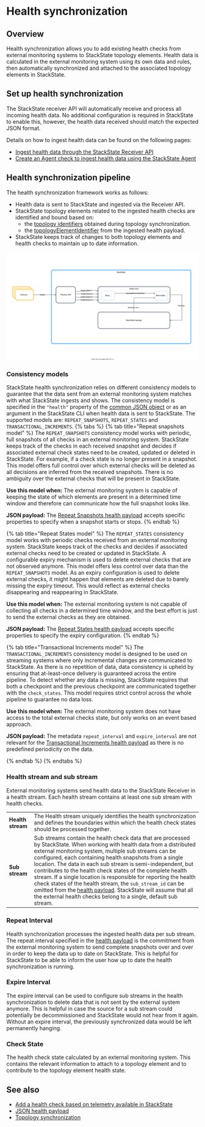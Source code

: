 # Health synchronization

## Overview

Health synchronization allows you to add existing health checks from external monitoring systems to StackState topology elements. Health data is calculated in the external monitoring system using its own data and rules, then automatically synchronized and attached to the associated topology elements in StackState.

## Set up health synchronization

The StackState receiver API will automatically receive and process all incoming health data. No additional configuration is required in StackState to enable this, however, the health data received should match the expected JSON format.

Details on how to ingest health data can be found on the following pages:

* [Ingest health data through the StackState Receiver API](send-health-data/send-health-data.md)
* [Create an Agent check to ingest health data using the StackState Agent](../../develop/developer-guides/agent_check/how_to_develop_agent_checks.md)

## Health synchronization pipeline

The health synchronization framework works as follows:

* Health data is sent to StackState and ingested via the Receiver API.
* StackState topology elements related to the ingested health checks are identified and bound based on:
  * the [topology identifiers](../topology/sync.md#id-extraction) obtained during topology synchronization.
  * the [topologyElementIdentifier](send-health-data/send-health-data.md#common-json-object) from the ingested health payload.
* StackState keeps track of changes to both topology elements and health checks to maintain up to date information.

![Health synchronization pipeline](../../.gitbook/assets/health-sync-pipeline.svg)

### Consistency models
StackState health synchronization relies on different consistency models to guarantee that the data sent from an external monitoring system matches with what StackState ingests and shows. The consistency model is specified in the `"health"` property of the [common JSON object](/configure/health/send-health-data.md#common-json-object) or as an argument in the StackState CLI when health data is sent to StackState. The supported models are: `REPEAT_SNAPSHOTS`, `REPEAT_STATES` and `TRANSACTIONAL_INCREMENTS`. 
{% tabs %}
{% tab title="Repeat snapshots model" %}
The `REPEAT_SNAPSHOTS` consistency model works with periodic, full snapshots of all checks in an external monitoring system. StackState keeps track of the checks in each received snapshot and decides if associated external check states need to be created, updated or deleted in StackState. For example, if a check state is no longer present in a snapshot. This model offers full control over which external checks will be deleted as all decisions are inferred from the received snapshots. There is no ambiguity over the external checks that will be present in StackState.

**Use this model when:** The external monitoring system is capable of keeping the state of which elements are present in a determined time window and therefore can communicate how the full snapshot looks like. 

**JSON payload:** The [Repeat Snapshots health payload](/configure/health/send-health-data/repeat_snapshots.md) accepts specific properties to specify when a snapshot starts or stops.
{% endtab %}

{% tab title="Repeat States model" %}
The `REPEAT_STATES` consistency model works with periodic checks received from an external monitoring system. StackState keeps track of the checks and decides if associated external checks need to be created or updated in StackState. A configurable expiry mechanism is used to delete external checks that are not observed anymore. This model offers less control over data than the `REPEAT_SNAPSHOTS` model. As an expiry configuration is used to delete external checks, it might happen that elements are deleted due to barely missing the expiry timeout. This would reflect as external checks disappearing and reappearing in StackState.

**Use this model when:** The external monitoring system is not capable of collecting all checks in a determined time window, and the best effort is just to send the external checks as they are obtained.

**JSON payload:** The [Repeat States health payload](/configure/health/send-health-data/repeat_states.md) accepts specific properties to specify the expiry configuration.
{% endtab %}

{% tab title="Transactional Increments model" %}
The `TRANSACTIONAL_INCREMENTS` consistency model is designed to be used on streaming systems where only incremental changes are communicated to StackState. As there is no repetition of data, data consistency is upheld by ensuring that at-least-once delivery is guaranteed across the entire pipeline. To detect whether any data is missing, StackState requires that both a checkpoint and the previous checkpoint are communicated together with the `check_states`. This model requires strict control across the whole pipeline to guarantee no data loss.

**Use this model when:** The external monitoring system does not have access to the total external checks state, but only works on an event based approach. 

**JSON payload:** The metadata `repeat_interval` and `expire_interval` are not relevant for the [Transactional Increments health payload](/configure/health/send-health-data/transactional_increments.md) as there is no predefined periodicity on the data.

{% endtab %}
{% endtabs %}

### Health stream and sub stream

External monitoring systems send health data to the StackState Receiver in a health stream. Each health stream contains at least one sub stream with health checks.

|  |  |
| :--- | :--- |
| **Health stream** | The Health stream uniquely identifies the health synchronization and defines the boundaries within which the health check states should be processed together. |
| **Sub stream** | Sub streams contain the health check data that are processed by StackState. When working with health data from a distributed external monitoring system, multiple sub streams can be configured, each containing health snapshots from a single location. The data in each sub stream is semi-independent, but contributes to the health check states of the complete health stream. If a single location is responsible for reporting the health check states of the health stream, the `sub_stream_id` can be omitted from the [health payload](send-health-data.md#json-property-health). StackState will assume that all the external health checks belong to a single, default sub stream. |


### Repeat Interval

Health synchronization processes the ingested health data per sub stream. The repeat interval specified in the [health payload](send-health-data.md#json-property-health) is the commitment from the external monitoring system to send complete snapshots over and over in order to keep the data up to date on StackState. This is helpful for StackState to be able to inform the user how up to date the health synchronization is running.

### Expire Interval

The expire interval can be used to configure sub streams in the health synchronization to delete data that is not sent by the external system anymore. This is helpful in case the source for a sub stream could potentially be decommissioned and StackState would not hear from it again. Without an expire interval, the previously synchronized data would be left permanently hanging.

### Check State

The health check state calculated by an external monitoring system. This contains the relevant information to attach to a topology element and to contribute to the topology element health state.

## See also

* [Add a health check based on telemetry available in StackState](../../use/health-state/add-a-health-check.md)
* [JSON health payload](/configure/health/send-health-data/send-health-data.md#json-property-health)
* [Topology synchronization](../topology/send-topology-data.md)

